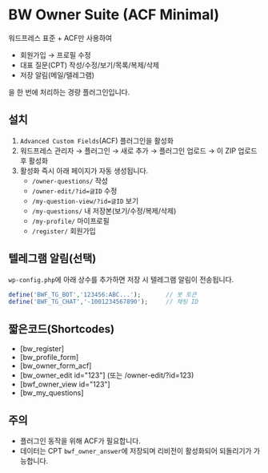# BW Owner Suite (ACF Minimal)

워드프레스 표준 + ACF만 사용하여
- 회원가입 → 프로필 수정
- 대표 질문(CPT) 작성/수정/보기/목록/복제/삭제
- 저장 알림(메일/텔레그램)

을 한 번에 처리하는 경량 플러그인입니다.

## 설치
1) `Advanced Custom Fields`(ACF) 플러그인을 활성화
2) 워드프레스 관리자 → 플러그인 → 새로 추가 → 플러그인 업로드 → 이 ZIP 업로드 후 활성화
3) 활성화 즉시 아래 페이지가 자동 생성됩니다.
   - `/owner-questions/` 작성
   - `/owner-edit/?id=글ID` 수정
   - `/my-question-view/?id=글ID` 보기
   - `/my-questions/` 내 저장본(보기/수정/복제/삭제)
   - `/my-profile/` 마이프로필
   - `/register/` 회원가입

## 텔레그램 알림(선택)
`wp-config.php`에 아래 상수를 추가하면 저장 시 텔레그램 알림이 전송됩니다.

```php
define('BWF_TG_BOT','123456:ABC...');       // 봇 토큰
define('BWF_TG_CHAT','-1001234567890');     // 채팅 ID
```

## 짧은코드(Shortcodes)
- [bw_register]
- [bw_profile_form]
- [bw_owner_form_acf]
- [bw_owner_edit id="123"]  (또는 /owner-edit/?id=123)
- [bwf_owner_view id="123"]
- [bw_my_questions]

## 주의
- 플러그인 동작을 위해 ACF가 필요합니다.
- 데이터는 CPT `bwf_owner_answer`에 저장되며 리비전이 활성화되어 되돌리기가 가능합니다.
